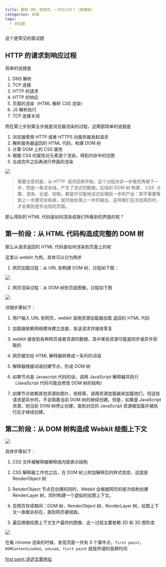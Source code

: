 ```yaml
---
title: 要把 URL 变网页，一共分几步？（简略版）
categories: 前端
tags:
  - 浏览器
---
```


这个是常见的面试题

## HTTP 的请求到响应过程

简单的说就是

1. DNS 解析
2. TCP 连接
3. HTTP 的请求
4. HTTP 的响应
5. 页面的渲染（HTML 解析 CSS 渲染）
6. JS 解析执行
7. TCP 连接关闭

而在第三步到第五步就是浏览器渲染的过程，这两部简单的说就是

1. 浏览器使用 HTTP 或者 HTTPS 向服务器发起请求
2. 解析服务器返回的 HTML 代码，构建 DOM 树
3. 计算 DOM 上的 CSS 属性
4. 根据 CSS 的属性对元素逐个渲染，得到内存中的位图
5. 合成完毕之后再进行界面的渲染


![](https://txy-tc-ly-1256104767.cos.ap-guangzhou.myqcloud.com/uPic/oB4EfO.jpg)

>需要注意的是，从 HTTP  请求回来开始，这个过程并非一步做完再做下一步，而是一条流水线，产生了流式的数据，后续的 DOM 树 构建、 CSS  计算、渲染、合成、绘制，都是尽可能地流式处理前一步的产出：即不需要等到上一步骤完全结束，就开始处理上一步的输出，这样我们在浏览网页时，才会看到逐步出现的页面。

那么得到的 HTML 代码是如何渲染成我们所看到的界面的呢？

## 第一阶段：从 HTML 代码构造成完整的 DOM 树

那么从请求返回的 HTML 代码是如何渲染到页面上的呢

这里以 webkit 为例，具体可以分为两步

1. 网页加载过程：从 URL 到构建 DOM 树，过程如下图：

![](https://txy-tc-ly-1256104767.cos.ap-guangzhou.myqcloud.com/uPic/jlf2H2.jpg)


2. 网页渲染过程：从 DOM 树到页面图像，过程如下图

![](https://txy-tc-ly-1256104767.cos.ap-guangzhou.myqcloud.com/20200629174505)

详细步骤如下：

1. 用户输入 URL 到网页，webkit 调用资源加载器加载 返回的 HTML 代码

2. 加载器依赖网络模块建立连接，发送请求并接收答复

3. webkit 接收到各种网页或者资源的数据，其中某些资源可能是同步或异步获取的

4. 网页被交给 HTML 解释器转换成一系列的词语

5. 解释器根据词语创建节点，形成 DOM 树

6. 如果节点是 Javascript 代码的话，调用 JavaScript 解释器并执行（JavaScript 代码可能会修改 DOM 树的结构）

7. 如果节点依赖其他资源如图片，视频等，调用资源加载器来加载他们，但这些请求是异步的，不会阻塞当前 DOM 树的继续创建。但是，如果是 JavaScript 资源，则当前 DOM 树停止创建，直到对应的 JavaScript 资源被加载并被执行后才继续创建。

## 第二阶段：从 DOM 树构造成 Webkit 绘图上下文

![](https://txy-tc-ly-1256104767.cos.ap-guangzhou.myqcloud.com/20200629174520)

具体步骤如下：

1. CSS 文件被解释器解释成内部表示结构

2. CSS 解释器工作完之后，在 DOM 树上附加解释后的样式信息，这就是 RenderObject 树

3. RenderObject 节点在创建的同时，Webkit 会根据网页的层次结构创建 RenderLayer 树，同时构建一个虚拟的绘图上下文。

4. 在网页存续期间：DOM 树，RenderObject 树，RenderLayer 树，绘图上下文一直都会存在，直到网页被销毁。

5. 最后根据绘图上下文生产最终的图像，这一过程主要依赖 2D 和 3D 图形库

![](https://txy-tc-ly-1256104767.cos.ap-guangzhou.myqcloud.com/uPic/nLq9Rz.jpg)


在看 chrome 渲染的时候，发现页面一共有 3 个事件点，`first paint`，`DOMContentLoaded`，`onLoad`。`fisrt paint` 就是所谓的首屏时间

[first paint 详述文章地址](https://www.cnblogs.com/hongrunhui/p/8929001.html)